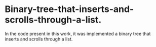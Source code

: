 # Binary-tree-that-inserts-and-scrolls-through-a-list.
In the code present in this work, it was implemented a binary tree that inserts and scrolls through a list.
